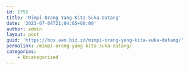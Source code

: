 ```yaml
---
id: 1755
title: 'Mimpi Orang Yang Kita Suka Datang'
date: '2023-07-04T21:04:05+00:00'
author: admin
layout: post
guid: 'https://bos.awn.biz.id/mimpi-orang-yang-kita-suka-datang/'
permalink: /mimpi-orang-yang-kita-suka-datang/
categories:
    - Uncategorized
---
```


